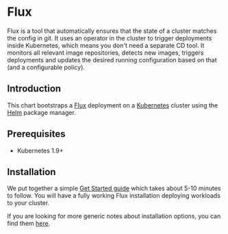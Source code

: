 # Flux

Flux is a tool that automatically ensures that the state of a cluster matches the config in git. 
It uses an operator in the cluster to trigger deployments inside Kubernetes, which means you don't need a separate CD tool. 
It monitors all relevant image repositories, detects new images, triggers deployments and updates the desired running
configuration based on that (and a configurable policy).

## Introduction

This chart bootstraps a [Flux](https://github.com/weaveworks/flux) deployment on 
a [Kubernetes](http://kubernetes.io) cluster using the [Helm](https://helm.sh) package manager.

## Prerequisites

- Kubernetes 1.9+

## Installation

We put together a simple [Get Started
guide](../../site/helm/get-started.md) which takes about 5-10 minutes to follow.
You will have a fully working Flux installation deploying workloads to your
cluster.

If you are looking for more generic notes about installation options, you can find
them [here](../../site/helm/installation.md).